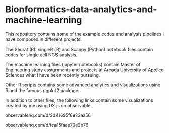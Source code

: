 # Bionformatics-data-analytics-and-machine-learning

This repository contains some of the example codes and analysis pipelines I have composed in different projects. 

The Seurat (R), singleR (R) and Scanpy (Python) notebook files contain codes for single cell NGS analysis.

The machine learning files (jupyter notebooks) contain Master of Engineering study assignments and projects at Arcada University of Applied Sciences what I have been recently pursuing.

Other R scripts contains some advanced analytics and visualizations using R and the famous ggplot2 package.

In addition to other files, the following links contain some visualizations created by me using D3.js on observable:

observablehq.com/d/3d41695f6e23aa56

observablehq.com/d/fea15faae70e2b76
